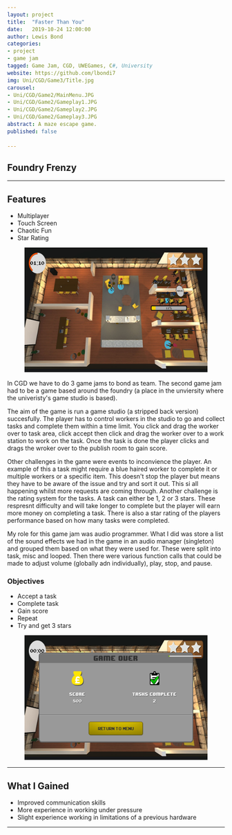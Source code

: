 ```yaml
---
layout: project
title:  "Faster Than You"
date:   2019-10-24 12:00:00
author: Lewis Bond
categories: 
- project
- game jam
tagged: Game Jam, CGD, UWEGames, C#, University
website: https://github.com/lbondi7
img: Uni/CGD/Game3/Title.jpg
carousel:
- Uni/CGD/Game2/MainMenu.JPG
- Uni/CGD/Game2/Gameplay1.JPG
- Uni/CGD/Game2/Gameplay2.JPG
- Uni/CGD/Game2/Gameplay3.JPG
abstract: A maze escape game.
published: false

---
```


## Foundry Frenzy

---

## Features

- Multiplayer
- Touch Screen
- Chaotic Fun
- Star Rating

<center>
<figure>
    <a href="/assets/img/project/Uni/CGD/Game2/Gameplay1.JPG"><img src="/assets/img/project/Uni/CGD/Game2/Gameplay1.JPG" width="512" height="288"></a>
</figure>
</center>

In CGD we have to do 3 game jams to bond as team. The second game jam had to be a game based around the foundry (a place in the unviersity where the univeristy's game studio is based). 

The aim of the game is run a game studio (a stripped back version) succesfully. The player has to control workers in the studio to go and collect tasks and complete them within a time limit. You click and drag the worker over to task area, click accept then click and drag the worker over to a work station to work on the task. Once the task is done the player clicks and drags the wroker over to the publish room to gain score.

Other challenges in the game were events to inconvience the player. An example of this a task might require a blue haired worker to complete it or multiple workers or a specific item. This doesn't stop the player but means they have to be aware of the issue and try and sort it out. This si all happening whilst more requests are coming through. Another challenge is the rating system for the tasks. A task can either be 1, 2 or 3 stars. These respresnt difficulty and will take longer to complete but the player will earn more money on completing a task. There is also a star rating of the players performance based on how many tasks were completed.

My role for this game jam was audio programmer. What I did was store a list of the sound effects we had in the game in an audio manager (singleton) and grouped them based on what they were used for. These were split into task, misc and looped. Then there were various function calls that could be made to adjust volume (globally adn individually), play, stop, and pause.

### Objectives

- Accept a task
- Complete task
- Gain score
- Repeat
- Try and get 3 stars

<center>
<figure>
    <a href="/assets/img/project/Uni/CGD/Game2/GameOver.JPG"><img src="/assets/img/project/Uni/CGD/Game2/GameOver.JPG" width="512" height="288"></a>
</figure>
</center>

---

## What I Gained

 - Improved communication skills
 - More experience in working under pressure
 - Slight experience working in limitations of a previous hardware
 
---
